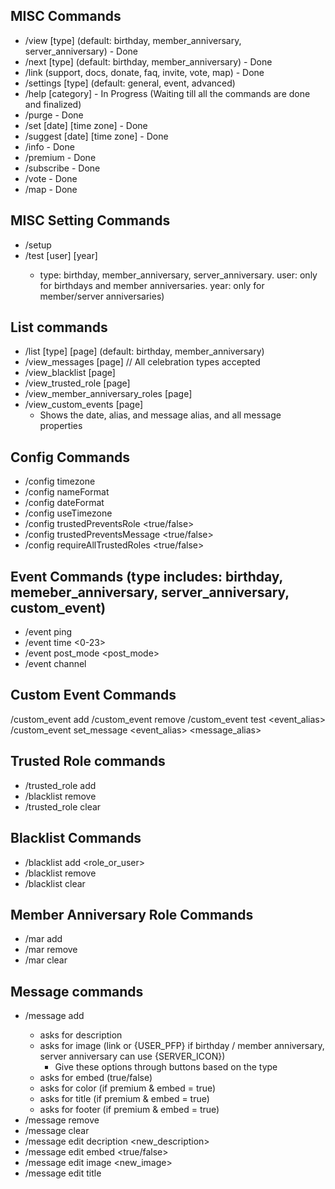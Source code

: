 ## MISC Commands
- /view [type] (default: birthday, member_anniversary, server_anniversary) - Done
- /next [type] (default: birthday, member_anniversary) - Done
- /link <type> (support, docs, donate, faq, invite, vote, map) - Done
- /settings [type] (default: general, event, advanced)
- /help [category] - In Progress (Waiting till all the commands are done and finalized)
- /purge - Done
- /set [date] [time zone] - Done
- /suggest <user> [date] [time zone] - Done
- /info <choice> - Done
- /premium - Done
- /subscribe - Done
- /vote - Done
- /map - Done

## MISC Setting Commands
- /setup 
- /test <type> [user] [year] 
	- type: birthday, member_anniversary, server_anniversary. user: only for birthdays and member anniversaries. year: only for member/server anniversaries)



## List commands
- /list [type] [page] (default: birthday, member_anniversary)
- /view_messages <type> [page] // All celebration types accepted
- /view_blacklist [page]
- /view_trusted_role [page]
- /view_member_anniversary_roles [page]
- /view_custom_events [page]
	- Shows the date, alias, and message alias, and all message properties

## Config Commands
- /config timezone <timezone>
- /config nameFormat <nameFormat>
- /config dateFormat <dateFormat>
- /config useTimezone <useTimezone>
- /config trustedPreventsRole <true/false>
- /config trustedPreventsMessage <true/false>
- /config requireAllTrustedRoles <true/false>

## Event Commands (type includes: birthday, memeber_anniversary, server_anniversary, custom_event)
- /event ping <type> <ping>
- /event time <type> <0-23>
- /event post_mode <type> <post_mode>
- /event channel <type> <channel> 

## Custom Event Commands
/custom_event add <date>
/custom_event remove <alias>
/custom_event test <event_alias>
/custom_event set_message <event_alias> <message_alias>

## Trusted Role commands
- /trusted_role add <role>
- /blacklist remove <id>
- /trusted_role clear

## Blacklist Commands
- /blacklist add <role_or_user>
- /blacklist remove <id>
- /blacklist clear

## Member Anniversary Role Commands
- /mar add <role> <year>
- /mar remove <year>
- /mar clear

## Message commands
- /message add <type>
	- asks for description
	- asks for image (link or {USER_PFP} if birthday / member anniversary, server anniversary can use {SERVER_ICON})
		- Give these options through buttons based on the type
	- asks for embed (true/false)
	- asks for color (if premium & embed = true)
	- asks for title (if premium & embed = true)
	- asks for footer (if premium & embed = true)
- /message remove <alias>
- /message clear <type>
- /message edit decription <alias> <new_description>
- /message edit embed <alias> <true/false>
- /message edit image <alias> <new_image>
- /message edit title <alias> <title>
- /message edit footer <alias> <new_footer>
- /message test <alias>

## Permanent List Commands
- /permanent_list generate <type> [channel]
	- Generates a permanent list of all birthdays or member anniversaries
	- defaults to the channel the command was run in
	- Server can only have one permanent list at a time
	- If a permanent list already exists, the database id will be overwritten
	- No command to remove, the server can just delete the message?